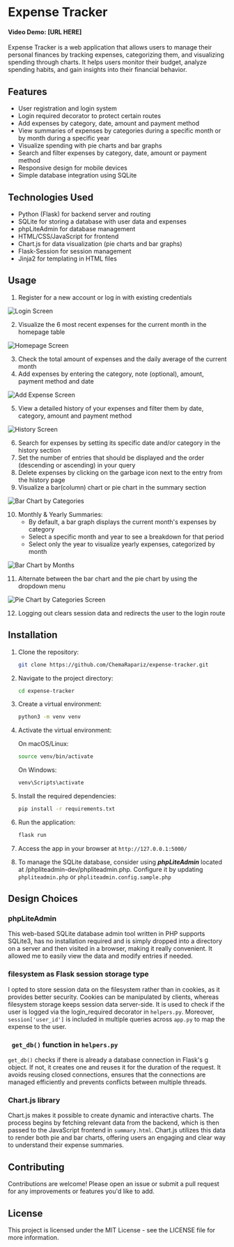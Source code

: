 # Expense Tracker
#### Video Demo:  <URL HERE>[URL HERE]

Expense Tracker is a web application that allows users to manage their personal finances by tracking expenses, categorizing them, and visualizing spending through charts. It helps users monitor their budget, analyze spending habits, and gain insights into their financial behavior.

## Features
- User registration and login system
- Login required decorator to protect certain routes
- Add expenses by category, date, amount and payment method
- View summaries of expenses by categories during a specific month or by month during a specific year
- Visualize spending with pie charts and bar graphs
- Search and filter expenses by category, date, amount or payment method
- Responsive design for mobile devices
- Simple database integration using SQLite

## Technologies Used
- Python (Flask) for backend server and routing
- SQLite for storing a database with user data and expenses
- phpLiteAdmin for database management
- HTML/CSS/JavaScript for frontend 
- Chart.js for data visualization (pie charts and bar graphs)
- Flask-Session for session management
- Jinja2 for templating in HTML files

## Usage
1. Register for a new account or log in with existing credentials

![Login Screen](screenshots/login.png)

2. Visualize the 6 most recent expenses for the current month in the homepage table

![Homepage Screen](screenshots/homepage.png)

3. Check the total amount of expenses and the daily average of the current month
4. Add expenses by entering the category, note (optional), amount, payment method and date

![Add Expense Screen](screenshots/add.png)

5. View a detailed history of your expenses and filter them by date, category, amount and payment method

![History Screen](screenshots/history.png)

6. Search for expenses by setting its specific date and/or category in the history section
7. Set the number of entries that should be displayed and the order (descending or ascending) in your query
8. Delete expenses by clicking on the garbage icon next to the entry from the history page
9. Visualize a bar(column) chart or pie chart in the summary section

![Bar Chart by Categories](screenshots/summary-bar-categories.png)

10. Monthly & Yearly Summaries:
    - By default, a bar graph displays the current month's expenses by category
    - Select a specific month and year to see a breakdown for that period
    - Select only the year to visualize yearly expenses, categorized by month

![Bar Chart by Months](screenshots/summary-bar-months.png)

11. Alternate between the bar chart and the pie chart by using the dropdown menu  

![Pie Chart by Categories Screen](screenshots/summary-pie-categories.png)

12. Logging out clears session data and redirects the user to the login route

## Installation

1. Clone the repository:
    ```bash
    git clone https://github.com/ChemaRapariz/expense-tracker.git
    ```
2. Navigate to the project directory:
    ```bash
    cd expense-tracker
    ```
3. Create a virtual environment:
    ```bash
    python3 -m venv venv
    ```
4. Activate the virtual environment:

    On macOS/Linux:
    ```bash
    source venv/bin/activate
    ```

    On Windows:
    ```bash
    venv\Scripts\activate
    ```
5. Install the required dependencies:
    ```bash
    pip install -r requirements.txt
    ```
6. Run the application:
    ```bash
    flask run
    ```

7. Access the app in your browser at `http://127.0.0.1:5000/`
8. To manage the SQLite database, consider using ***phpLiteAdmin*** located at /phpliteadmin-dev/phpliteadmin.php. Configure it by updating `phpliteadmin.php` or `phpliteadmin.config.sample.php`

## Design Choices

### phpLiteAdmin 
This web-based SQLite database admin tool written in PHP supports SQLite3, has no installation required and is simply dropped into a directory on a server and then visited in a browser, making it really convenient. It allowed me to easily view the data and modify entries if needed. 

### filesystem as Flask session storage type
I opted to store session data on the filesystem rather than in cookies, as it provides better security. Cookies can be manipulated by clients, whereas filesystem storage keeps session data server-side. It is used to check if the user is logged via the login_required decorator in `helpers.py`. Moreover, `session['user_id']` is included in multiple queries across `app.py` to map the expense to the user.

### ` get_db()` function in `helpers.py`
`get_db()` checks if there is already a database connection in Flask's g object. If not, it creates one and reuses it for the duration of the request. It avoids reusing closed connections, ensures that the connections are managed efficiently and prevents conflicts between multiple threads.

### Chart.js library 
Chart.js makes it possible to create dynamic and interactive charts. The process begins by fetching relevant data from the backend, which is then passed to the JavaScript frontend in `summary.html`. Chart.js utilizes this data to render both pie and bar charts, offering users an engaging and clear way to understand their expense summaries. 

## Contributing
Contributions are welcome! Please open an issue or submit a pull request for any improvements or features you'd like to add.

## License
This project is licensed under the MIT License - see the LICENSE file for more information.
